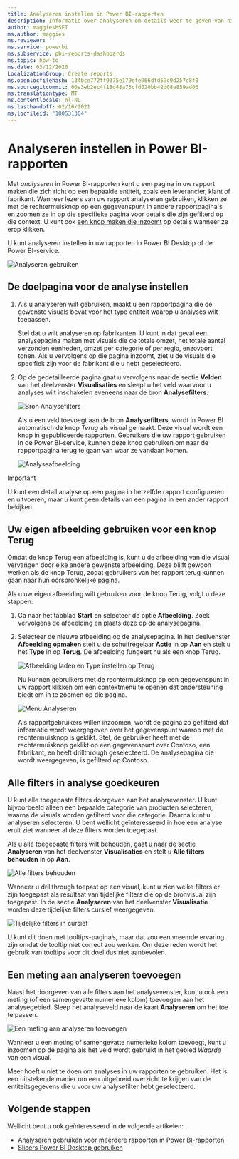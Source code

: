 ```yaml
---
title: Analyseren instellen in Power BI-rapporten
description: Informatie over analyseren om details weer te geven van nieuwe gegevens, op een nieuwe rapportpagina, in Power BI-rapporten
author: maggiesMSFT
ms.author: maggies
ms.reviewer: ''
ms.service: powerbi
ms.subservice: pbi-reports-dashboards
ms.topic: how-to
ms.date: 03/12/2020
LocalizationGroup: Create reports
ms.openlocfilehash: 134bce772ff9375e179efe966dfd69c9d257c8f0
ms.sourcegitcommit: 00e3eb2ec4f18d48a73cfd020bb42d08e859ad06
ms.translationtype: MT
ms.contentlocale: nl-NL
ms.lasthandoff: 02/16/2021
ms.locfileid: "100531304"
---
```

# <a name="set-up-drill-through-in-power-bi-reports"></a>Analyseren instellen in Power BI-rapporten
Met *analyseren* in Power BI-rapporten kunt u een pagina in uw rapport maken die zich richt op een bepaalde entiteit, zoals een leverancier, klant of fabrikant. Wanneer lezers van uw rapport analyseren gebruiken, klikken ze met de rechtermuisknop op een gegevenspunt in andere rapportpagina's en zoomen ze in op die specifieke pagina voor details die zijn gefilterd op die context. U kunt ook [een knop maken die inzoomt](desktop-drill-through-buttons.md) op details wanneer ze erop klikken.

U kunt analyseren instellen in uw rapporten in Power BI Desktop of de Power BI-service.

![Analyseren gebruiken](media/desktop-drillthrough/power-bi-drill-through-right-click.png)

## <a name="set-up-the-drill-through-destination-page"></a>De doelpagina voor de analyse instellen
1. Als u analyseren wilt gebruiken, maakt u een rapportpagina die de gewenste visuals bevat voor het type entiteit waarop u analyses wilt toepassen. 

    Stel dat u wilt analyseren op fabrikanten. U kunt in dat geval een analysepagina maken met visuals die de totale omzet, het totale aantal verzonden eenheden, omzet per categorie of per regio, enzovoort tonen. Als u vervolgens op die pagina inzoomt, ziet u de visuals die specifiek zijn voor de fabrikant die u hebt geselecteerd.

2. Op de gedetailleerde pagina gaat u vervolgens naar de sectie **Velden** van het deelvenster **Visualisaties** en sleept u het veld waarvoor u analyses wilt inschakelen eveneens naar de bron **Analysefilters**.

    ![Bron Analysefilters](media/desktop-drillthrough/drillthrough_02.png)

    Als u een veld toevoegt aan de bron **Analysefilters**, wordt in Power BI automatisch de knop *Terug* als visual gemaakt. Deze visual wordt een knop in gepubliceerde rapporten. Gebruikers die uw rapport gebruiken in de Power BI-service, kunnen deze knop gebruiken om naar de rapportpagina terug te gaan van waar ze vandaan komen.

    ![Analyseafbeelding](media/desktop-drillthrough/drillthrough_03.png)

> [!IMPORTANT]
> U kunt een detail analyse op een pagina in hetzelfde rapport configureren en uitvoeren, maar u kunt geen details van een pagina in een ander rapport bekijken.  



## <a name="use-your-own-image-for-a-back-button"></a>Uw eigen afbeelding gebruiken voor een knop Terug    
 Omdat de knop Terug een afbeelding is, kunt u de afbeelding van die visual vervangen door elke andere gewenste afbeelding. Deze blijft gewoon werken als de knop Terug, zodat gebruikers van het rapport terug kunnen gaan naar hun oorspronkelijke pagina. 

Als u uw eigen afbeelding wilt gebruiken voor de knop Terug, volgt u deze stappen:

1. Ga naar het tabblad **Start** en selecteer de optie **Afbeelding**. Zoek vervolgens de afbeelding en plaats deze op de analysepagina.

2. Selecteer de nieuwe afbeelding op de analysepagina. In het deelvenster **Afbeelding opmaken** stelt u de schuifregelaar **Actie** in op **Aan** en stelt u het **Type** in op **Terug**. De afbeelding fungeert nu als een knop Terug.

    ![Afbeelding laden en Type instellen op Terug](media/desktop-drillthrough/drillthrough_05.png)

    
     Nu kunnen gebruikers met de rechtermuisknop op een gegevenspunt in uw rapport klikken om een contextmenu te openen dat ondersteuning biedt om in te zoomen op die pagina. 

    ![Menu Analyseren](media/desktop-drillthrough/drillthrough_04.png)

    Als rapportgebruikers willen inzoomen, wordt de pagina zo gefilterd dat informatie wordt weergegeven over het gegevenspunt waarop met de rechtermuisknop is geklikt. Stel, de gebruiker heeft met de rechtermuisknop geklikt op een gegevenspunt over Contoso, een fabrikant, en heeft drillthrough geselecteerd. De analysepagina die wordt weergegeven, is gefilterd op Contoso.

## <a name="pass-all-filters-in-drill-through"></a>Alle filters in analyse goedkeuren

U kunt alle toegepaste filters doorgeven aan het analysevenster. U kunt bijvoorbeeld alleen een bepaalde categorie van producten selecteren, waarna de visuals worden gefilterd voor die categorie. Daarna kunt u analyseren selecteren. U bent wellicht geïnteresseerd in hoe een analyse eruit ziet wanneer al deze filters worden toegepast.

Als u alle toegepaste filters wilt behouden, gaat u naar de sectie **Analyseren** van het deelvenster **Visualisaties** en stelt u **Alle filters behouden** in op **Aan**. 

![Alle filters behouden](media/desktop-drillthrough/drillthrough_06.png)

Wanneer u drillthrough toepast op een visual, kunt u zien welke filters er zijn toegepast als resultaat van tijdelijke filters die op de bronvisual zijn toegepast. In de sectie **Analyseren** van het deelvenster **Visualisatie** worden deze tijdelijke filters cursief weergegeven. 

![Tijdelijke filters in cursief](media/desktop-drillthrough/drillthrough_07.png)

U kunt dit doen met tooltips-pagina’s, maar dat zou een vreemde ervaring zijn omdat de tooltip niet correct zou werken. Om deze reden wordt het gebruik van tooltips voor dit doel dus niet aanbevolen.

## <a name="add-a-measure-to-drill-through"></a>Een meting aan analyseren toevoegen

Naast het doorgeven van alle filters aan het analysevenster, kunt u ook een meting (of een samengevatte numerieke kolom) toevoegen aan het analysegebied. Sleep het analyseveld naar de kaart **Analyseren** om het toe te passen. 

![Een meting aan analyseren toevoegen](media/desktop-drillthrough/drillthrough_08.png)

Wanneer u een meting of samengevatte numerieke kolom toevoegt, kunt u inzoomen op de pagina als het veld wordt gebruikt in het gebied *Waarde* van een visual.

Meer hoeft u niet te doen om analyses in uw rapporten te gebruiken. Het is een uitstekende manier om een uitgebreid overzicht te krijgen van de entiteitsgegevens die u voor uw analysefilter hebt geselecteerd.

## <a name="next-steps"></a>Volgende stappen

Wellicht bent u ook geïnteresseerd in de volgende artikelen:

* [Analyseren gebruiken voor meerdere rapporten in Power BI-rapporten](desktop-cross-report-drill-through.md)
* [Slicers Power BI Desktop gebruiken](../visuals/power-bi-visualization-slicers.md)
